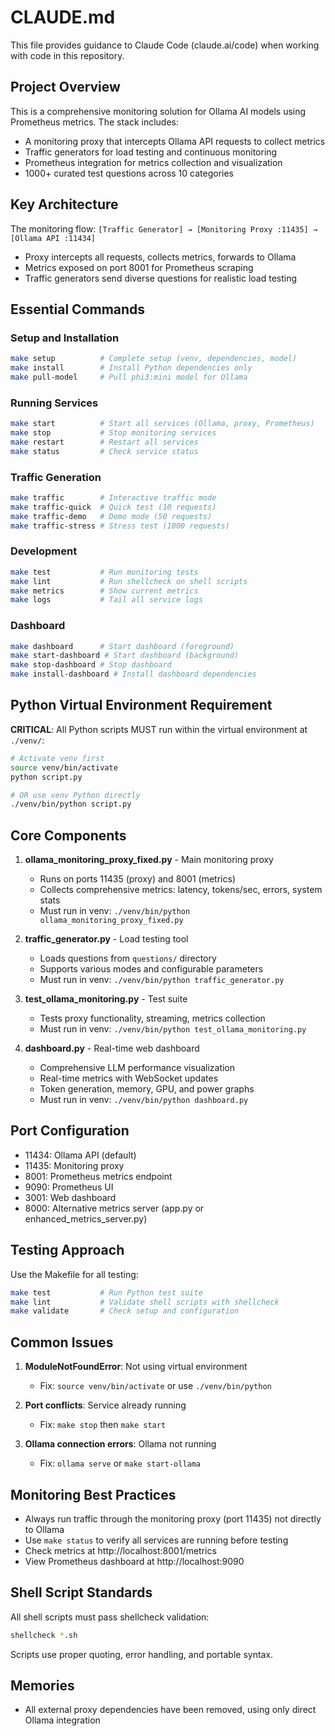 # CLAUDE.md

This file provides guidance to Claude Code (claude.ai/code) when working with code in this repository.

## Project Overview

This is a comprehensive monitoring solution for Ollama AI models using Prometheus metrics. The stack includes:
- A monitoring proxy that intercepts Ollama API requests to collect metrics
- Traffic generators for load testing and continuous monitoring
- Prometheus integration for metrics collection and visualization
- 1000+ curated test questions across 10 categories

## Key Architecture

The monitoring flow: `[Traffic Generator] → [Monitoring Proxy :11435] → [Ollama API :11434]`
- Proxy intercepts all requests, collects metrics, forwards to Ollama
- Metrics exposed on port 8001 for Prometheus scraping
- Traffic generators send diverse questions for realistic load testing

## Essential Commands

### Setup and Installation
```bash
make setup          # Complete setup (venv, dependencies, model)
make install        # Install Python dependencies only
make pull-model     # Pull phi3:mini model for Ollama
```

### Running Services
```bash
make start          # Start all services (Ollama, proxy, Prometheus)
make stop           # Stop monitoring services
make restart        # Restart all services
make status         # Check service status
```

### Traffic Generation
```bash
make traffic        # Interactive traffic mode
make traffic-quick  # Quick test (10 requests)
make traffic-demo   # Demo mode (50 requests)
make traffic-stress # Stress test (1000 requests)
```

### Development
```bash
make test           # Run monitoring tests
make lint           # Run shellcheck on shell scripts
make metrics        # Show current metrics
make logs           # Tail all service logs
```

### Dashboard
```bash
make dashboard      # Start dashboard (foreground)
make start-dashboard # Start dashboard (background)
make stop-dashboard # Stop dashboard
make install-dashboard # Install dashboard dependencies
```

## Python Virtual Environment Requirement

**CRITICAL**: All Python scripts MUST run within the virtual environment at `./venv/`:

```bash
# Activate venv first
source venv/bin/activate
python script.py

# OR use venv Python directly
./venv/bin/python script.py
```

## Core Components

1. **ollama_monitoring_proxy_fixed.py** - Main monitoring proxy
   - Runs on ports 11435 (proxy) and 8001 (metrics)
   - Collects comprehensive metrics: latency, tokens/sec, errors, system stats
   - Must run in venv: `./venv/bin/python ollama_monitoring_proxy_fixed.py`

2. **traffic_generator.py** - Load testing tool
   - Loads questions from `questions/` directory
   - Supports various modes and configurable parameters
   - Must run in venv: `./venv/bin/python traffic_generator.py`

3. **test_ollama_monitoring.py** - Test suite
   - Tests proxy functionality, streaming, metrics collection
   - Must run in venv: `./venv/bin/python test_ollama_monitoring.py`

4. **dashboard.py** - Real-time web dashboard
   - Comprehensive LLM performance visualization
   - Real-time metrics with WebSocket updates
   - Token generation, memory, GPU, and power graphs
   - Must run in venv: `./venv/bin/python dashboard.py`


## Port Configuration

- 11434: Ollama API (default)
- 11435: Monitoring proxy
- 8001: Prometheus metrics endpoint
- 9090: Prometheus UI
- 3001: Web dashboard
- 8000: Alternative metrics server (app.py or enhanced_metrics_server.py)

## Testing Approach

Use the Makefile for all testing:
```bash
make test           # Run Python test suite
make lint           # Validate shell scripts with shellcheck
make validate       # Check setup and configuration
```


## Common Issues

1. **ModuleNotFoundError**: Not using virtual environment
   - Fix: `source venv/bin/activate` or use `./venv/bin/python`

2. **Port conflicts**: Service already running
   - Fix: `make stop` then `make start`

3. **Ollama connection errors**: Ollama not running
   - Fix: `ollama serve` or `make start-ollama`

## Monitoring Best Practices

- Always run traffic through the monitoring proxy (port 11435) not directly to Ollama
- Use `make status` to verify all services are running before testing
- Check metrics at http://localhost:8001/metrics
- View Prometheus dashboard at http://localhost:9090

## Shell Script Standards

All shell scripts must pass shellcheck validation:
```bash
shellcheck *.sh
```

Scripts use proper quoting, error handling, and portable syntax.

## Memories

- All external proxy dependencies have been removed, using only direct Ollama integration